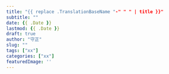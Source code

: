 ```yaml
---
title: "{{ replace .TranslationBaseName "-" " " | title }}"
subtitle: ""
date: {{ .Date }}
lastmod: {{ .Date }}
draft: true
author: "守正"
slug: ""
tags: ["xx"]
categories: ["xx"]
featuredImage: ''
---
```




<!--more-->

